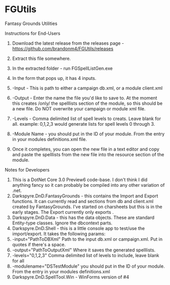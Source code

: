 # FGUtils
Fantasy Grounds Utilities

Instructions for End-Users

1. Download the latest release from the releases page - https://github.com/brandonm4/FGUtils/releases
2. Extract this file somewhere.  
3. In the extracted folder - run FGSpellListGen.exe
4. In the form that pops up, it has 4 inputs.
5. -Input - This is path to either a campaign db.xml, or a module client.xml
6. -Output - Enter the name the file you'd like to save to.  At the moment this creates /only/ the spelllists section of the module, so this should be a new file.  Do NOT overwrite your campaign or module xml file.
7. -Levels - Comma delimited list of spell levels to creats.  Leave blank for all.  example:  0,1,2,3 would generate lists for spell levels 0 through 3.
8. -Module Name - you should put in the ID of your module.  From the <name> entry in your modules definitions.xml file.

9. Once it completes, you can open the new file in a text editor and copy and paste the spelllists from the new file into the resource section of the module.


Notes for Developers

1. This is a DotNet Core 3.0 Preview6 code-base.  I don't think I did anything fancy so it can probably be compiled into any other variation of .net.
2. Darkspyre.DnD.FantasyGrounds - this contains the Import and Export functions.  It can currently read <spell> and <spelldata> sections from db and client.xml created by FantasyGrounds.  I've started on charsheets but this is in the early stages.  The Export currently only exports <spelllists>.
3. Darkspyre.DnD.Data - this has the data objects.  These are standard Entity-type classes.  Ignore the dbcontext parts.  
4. Darkspyre.DnD.Shell - this is a little console app to test/use the import/export.  It takes the following params:
5. -input="PathToDBXml"   Path to the input db.xml or campaign.xml.  Put in quotes if there's a space.
6. -output="PathToOutputXml"  Where it saves the generated spelllists.
7. -levels="0,1,2,3" Comma delimited list of levels to include, leave blank for all
8. -modulename="DSTestModule" you should put in the ID of your module.  From the <name> entry in your modules definitions.xml
9. Darkspyre.DnD.SpellTool.Win - WinForms version of #4
